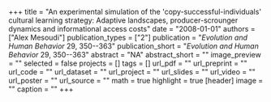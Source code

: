 +++
title = "An experimental simulation of the 'copy-successful-individuals' cultural learning strategy: Adaptive landscapes, producer-scrounger dynamics and informational access costs"
date = "2008-01-01"
authors = ["Alex Mesoudi"]
publication_types = ["2"]
publication = "_Evolution and Human Behavior_ 29, 350--363"
publication_short = "_Evolution and Human Behavior_ 29, 350--363"
abstract = "NA"
abstract_short = ""
image_preview = ""
selected = false
projects = []
tags = []
url_pdf = ""
url_preprint = ""
url_code = ""
url_dataset = ""
url_project = ""
url_slides = ""
url_video = ""
url_poster = ""
url_source = ""
math = true
highlight = true
[header]
image = ""
caption = ""
+++
